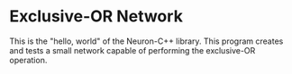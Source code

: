 # Exclusive-OR Network

This is the "hello, world" of the Neuron-C++ library. This program creates and tests a small network capable of performing the exclusive-OR operation.
